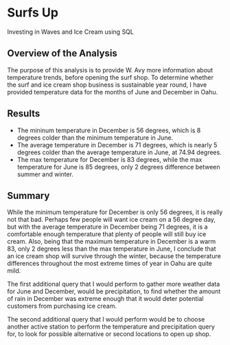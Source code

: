 # Surfs Up
Investing in Waves and Ice Cream using SQL

## Overview of the Analysis

The purpose of this analysis is to provide W. Avy more information about temperature trends, before opening the surf shop. To determine whether the surf and ice cream shop business is sustainable year round, I have provided temperature data for the months of June and December in Oahu. 

## Results

- The mininum temperature in December is 56 degrees, which is 8 degrees colder than the minimum temperature in June. 
- The average temperature in December is 71 degrees, which is nearly 5 degrees colder than the average temperature in June, at 74.94 degrees.
- The max temperature for December is 83 degrees, while the max temperature for June is 85 degrees, only 2 degrees difference between summer and winter. 

## Summary

While the minimum temperature for December is only 56 degrees, it is really not that bad. Perhaps few people will want ice cream on a 56 degree day, but with the average temperature in December being 71 degrees, it is a comfortable enough temperature that plenty of people will still buy ice cream. Also, being that the maximum temperature in December is a warm 83, only 2 degrees less than the max temperature in June, I conclude that an ice cream shop will survive through the winter, because the temperature differences throughout the most extreme times of year in Oahu are quite mild. 

The first additional query that I would perform to gather more weather data for June and December, would be precipitation, to find whether the amount of rain in December was extreme enough that it would deter potential customers from purchasing ice cream. 

The second additional query that I would perform would be to choose another active station to perform the temperature and precipitation query for, to look for possible alternative or second locations to open up shop. 